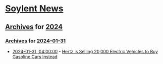 # [Soylent News](../../../README.md)

## [Archives](../../index.md) for [2024](../index.md)

### [Archives](../../index.md) for [2024-01-31](index.md)

* [2024-01-31, 04:00:00](https://soylentnews.org/article.pl?sid=24/01/29/2358253&from=rss) - [Hertz is Selling 20,000 Electric Vehicles to Buy Gasoline Cars Instead ](https://soylentnews.org/article.pl?sid=24/01/29/2358253&from=rss)
